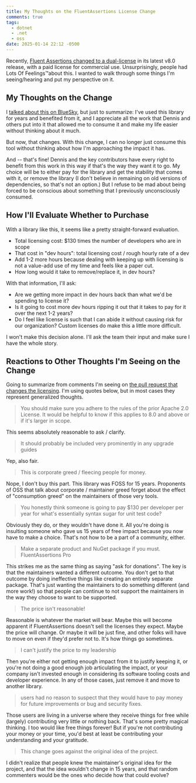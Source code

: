 ```yaml
---
title: My Thoughts on the FluentAssertions License Change
comments: true
tags:
  - dotnet
  - .net
  - oss
date: 2025-01-14 22:12 -0500
---
```

Recently, [Fluent Assertions changed to a dual-license](https://github.com/fluentassertions/fluentassertions/pull/2943) in its latest v8.0 release, with a paid license for commercial use. Unsurprisingly, people had Lots Of Feelings™️about this. I wanted to walk through some things I'm seeing/hearing and put my perspective on it.

## My Thoughts on the Change

I [talked about this on BlueSky](https://bsky.app/profile/did:plc:ozet7mfwewusddc5nvv2k23p/post/3lfqnk77g2s23), but just to summarize: I've used this library for years and benefited from it, and I appreciate all the work that Dennis and others put into it that allowed me to consume it and make my life easier without thinking about it much.

But now, that changes. With this change, I can no longer just consume this tool without thinking about how I'm approaching the impact it has.

And -- that's fine! Dennis and the key contributors have every right to benefit from this work in this way if that's the way they want it to go. My choice will be to either pay for the library and get the stability that comes with it, or remove the library (I don't believe in remaining on old versions of dependencies, so that's not an option.) But I refuse to be mad about being forced to be conscious about something that I previously unconsciously consumed.

## How I'll Evaluate Whether to Purchase

With a library like this, it seems like a pretty straight-forward evaluation.

* Total licensing cost: $130 times the number of developers who are in scope
* That cost in "dev hours": total licensing cost / rough hourly rate of a dev
* Add 1-2 more hours because dealing with keeping up with licensing is not a value-add use of my time and feels like a paper cut.
* How long would it take to remove/replace it, in dev hours?

With that information, I'll ask:

* Are we getting more impact in dev hours back than what we'd be spending to license it?
* Is it going to cost more dev hours ripping it out that it takes to pay for it over the next 1-2 years?
* Do I feel like license is such that I can abide it without causing risk for our organization? Custom licenses do make this a little more difficult.

I won't make this decision alone. I'll ask the team their input and make sure I have the whole story.

## Reactions to Other Thoughts I'm Seeing on the Change

Going to summarize from comments I'm seeing on [the pull request that changes the licensing](https://github.com/fluentassertions/fluentassertions/pull/2943). I'm using quotes below, but in most cases they represent generalized thoughts.

> You should make sure you adhere to the rules of the prior Apache 2.0 License. It would be helpful to know if this applies to 8.0 and above or if it's larger in scope.

This seems absolutely reasonable to ask / clarify.

> It should probably be included very prominently in any upgrade guides

Yep, also fair.

> This is corporate greed / fleecing people for money.

Nope, I don't buy this part. This library was FOSS for 15 years. Proponents of OSS that talk about corporate / maintainer greed forget about the effect of "consumption greed" on the maintainers of those very tools.

> You honestly think someone is going to pay $130 per developer per year for what's essentially syntax sugar for unit test code?

Obviously they do, or they wouldn't have done it. All you're doing is insulting someone who gave us 15 years of free impact because you now have to make a choice. That's not how to be a part of a community, either.

> Make a separate product and NuGet package if you must. FluentAssertions Pro

This strikes me as the same thing as saying "ask for donations". The key is that the maintainers wanted a different outcome. You don't get to that outcome by doing ineffective things like creating an entirely separate package. That's just wanting the maintainers to do something different (and more work!) so that people can continue to not support the maintainers in the way they choose to want to be supported.

> The price isn't reasonable!

Reasonable is whatever the market will bear. Maybe this will become apparent if FluentAssertions doesn't sell the licenses they expect. Maybe the price will change. Or maybe it will be just fine, and other folks will have to move on even if they'd prefer not to. It's how things go sometimes.

> I can't justify the price to my leadership

Then you're either not getting enough impact from it to justify keeping it, or you're not doing a good enough job articulating the impact, or your company isn't invested enough in considering its software tooling costs and developer experience. In any of those cases, just remove it and move to another library.

> users had no reason to suspect that they would have to pay money for future improvements or bug and security fixes.

Those users are living in a universe where they receive things for free while (largely) contributing very little or nothing back. That's some pretty magical thinking. I too would like free things forever! But if you're not contributing your money or your time, you'd best at least be contributing your understanding and your gratitude.

> This change goes against the original idea of the project.

I didn't realize that people knew the maintainer's original idea for the project, and that the idea wouldn't change in 15 years, and that random commenters would be the ones who decide how that could evolve?


